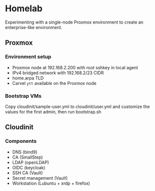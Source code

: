 # Homelab

Experimenting with a single-node Proxmox environment to create an enterprise-like environment.

## Proxmox

### Environment setup

* Proxmox node at 192.168.2.200 with root sshkey in local agent
* IPv4 bridged network with 192.168.2/23 CIDR
* home.arpa TLD
* Carvel `ytt` available on the Proxmox node

### Bootstrap VMs

Copy cloudinit/sample-user.yml to cloudinit/user.yml and customize the values for the first admin,
then run bootstrap.sh

## Cloudinit

### Components

* DNS (bind9)
* CA (SmallStep)
* LDAP (openLDAP)
* OIDC (keycloak)
* SSH CA (Vault)
* Secret management (Vault)
* Workstation (Lubuntu + xrdp + firefox)